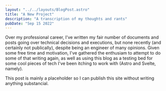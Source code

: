 ```yaml
---
layout: "../../layouts/BlogPost.astro"
title: "A New Project"
description: "A transcription of my thoughts and rants"
pubDate: "Sep 15 2022"
---
```


Over my professional career, I've written my fair number of documents and posts
going over technical decisions and executions, but none recently (and certainly
not publically), despite being an engineer of many opinions. Given some free
time and motivation, I've gathered the enthusiam to attempt to do some of that 
writing again, as well as using this blog as a testing bed for some cool pieces
of tech I've been itching to work with (Astro and Svelte, namely).

This post is mainly a placeholder so I can publish this site without writing
anything substancial.